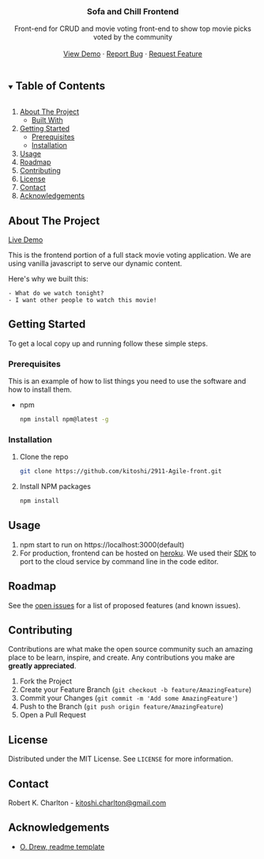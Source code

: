 <!-- PROJECT LOGO -->
<br />
<p align="center">

  <h3 align="center">Sofa and Chill Frontend</h3>

  <p align="center">
    Front-end for CRUD and movie voting front-end to show top movie picks voted by the community
    <br />
    <br />
    <a href="https://sofachill.herokuapp.com/">View Demo</a>
    ·
    <a href="https://github.com/kitoshi/2911-Agile-front/issues">Report Bug</a>
    ·
    <a href="https://github.com/kitoshi/2911-Agile-front/issues">Request Feature</a>
  </p>
</p>

<!-- TABLE OF CONTENTS -->
<details open="open">
  <summary><h2 style="display: inline-block">Table of Contents</h2></summary>
  <ol>
    <li>
      <a href="#about-the-project">About The Project</a>
      <ul>
        <li><a href="#built-with">Built With</a></li>
      </ul>
    </li>
    <li>
      <a href="#getting-started">Getting Started</a>
      <ul>
        <li><a href="#prerequisites">Prerequisites</a></li>
        <li><a href="#installation">Installation</a></li>
      </ul>
    </li>
    <li><a href="#usage">Usage</a></li>
    <li><a href="#roadmap">Roadmap</a></li>
    <li><a href="#contributing">Contributing</a></li>
    <li><a href="#license">License</a></li>
    <li><a href="#contact">Contact</a></li>
    <li><a href="#acknowledgements">Acknowledgements</a></li>
  </ol>
</details>

<!-- ABOUT THE PROJECT -->

## About The Project

 <a href="http://sofachill.herokuapp.com/">
  Live Demo
 </a>

This is the frontend portion of a full stack movie voting application. We are using vanilla javascript to serve our dynamic content.

Here's why we built this:

    - What do we watch tonight? 
    - I want other people to watch this movie!


<!-- GETTING STARTED -->

## Getting Started

To get a local copy up and running follow these simple steps.

### Prerequisites

This is an example of how to list things you need to use the software and how to install them.

- npm
  ```sh
  npm install npm@latest -g
  ```

### Installation

1. Clone the repo
   ```sh
   git clone https://github.com/kitoshi/2911-Agile-front.git
   ```
2. Install NPM packages
   ```sh
   npm install
   ```

<!-- USAGE EXAMPLES -->

## Usage

1. npm start to run on https://localhost:3000(default)
2. For production, frontend can be hosted on [heroku](https://dashboard.heroku.com/). We used their [SDK](https://devcenter.heroku.com/articles/heroku-cli) to port to the cloud service by command line in the code editor.

<!-- ROADMAP -->

## Roadmap

See the [open issues](https://github.com/kitoshi/2911-Agile-front/issues) for a list of proposed features (and known issues).

<!-- CONTRIBUTING -->

## Contributing

Contributions are what make the open source community such an amazing place to be learn, inspire, and create. Any contributions you make are **greatly appreciated**.

1. Fork the Project
2. Create your Feature Branch (`git checkout -b feature/AmazingFeature`)
3. Commit your Changes (`git commit -m 'Add some AmazingFeature'`)
4. Push to the Branch (`git push origin feature/AmazingFeature`)
5. Open a Pull Request

<!-- LICENSE -->

## License

Distributed under the MIT License. See `LICENSE` for more information.

<!-- CONTACT -->

## Contact

Robert K. Charlton - kitoshi.charlton@gmail.com

<!-- ACKNOWLEDGEMENTS -->

## Acknowledgements

- [O. Drew, readme template](https://github.com/othneildrew/Best-README-Template)

<!-- MARKDOWN LINKS & IMAGES -->
<!-- https://www.markdownguide.org/basic-syntax/#reference-style-links -->
